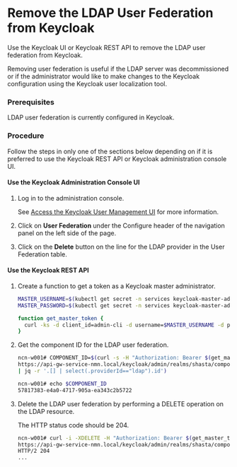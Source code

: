 # Remove the LDAP User Federation from Keycloak

Use the Keycloak UI or Keycloak REST API to remove the LDAP user federation from Keycloak.

Removing user federation is useful if the LDAP server was decommissioned or if the administrator would like to make changes to the Keycloak configuration using the Keycloak user localization tool.

### Prerequisites

LDAP user federation is currently configured in Keycloak.

### Procedure

Follow the steps in only one of the sections below depending on if it is preferred to use the Keycloak REST API or Keycloak administration console UI.


#### Use the Keycloak Administration Console UI

1.  Log in to the administration console.

    See [Access the Keycloak User Management UI](Access_the_Keycloak_User_Management_UI.md) for more information.

2.  Click on **User Federation** under the Configure header of the navigation panel on the left side of the page.

3.  Click on the **Delete** button on the line for the LDAP provider in the User Federation table.


#### Use the Keycloak REST API

1. Create a function to get a token as a Keycloak master administrator.

    ```bash
    MASTER_USERNAME=$(kubectl get secret -n services keycloak-master-admin-auth -ojsonpath='{.data.user}' | base64 -d)
    MASTER_PASSWORD=$(kubectl get secret -n services keycloak-master-admin-auth -ojsonpath='{.data.password}' | base64 -d)

    function get_master_token {
      curl -ks -d client_id=admin-cli -d username=$MASTER_USERNAME -d password=$MASTER_PASSWORD -d grant_type=password https://api-gw-service-nmn.local/keycloak/realms/master/protocol/openid-connect/token | python -c "import sys.json; print json.load(sys.stdin)['access_token']"
    }
    ```

2. Get the component ID for the LDAP user federation.

    ```bash
    ncn-w001# COMPONENT_ID=$(curl -s -H "Authorization: Bearer $(get_master_token)" \
    https://api-gw-service-nmn.local/keycloak/admin/realms/shasta/components \
    | jq -r '.[] | select(.providerId=="ldap").id')

    ncn-w001# echo $COMPONENT_ID
    57817383-e4a0-4717-905a-ea343c2b5722
    ```

3.  Delete the LDAP user federation by performing a DELETE operation on the LDAP resource.

    The HTTP status code should be 204.

    ```bash
    ncn-w001# curl -i -XDELETE -H "Authorization: Bearer $(get_master_token)" \
    https://api-gw-service-nmn.local/keycloak/admin/realms/shasta/components/$COMPONENT_ID
    HTTP/2 204
    ...
    ```

